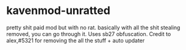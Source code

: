 # kavenmod-unratted
pretty shit paid mod but with no rat.
basically with all the shit stealing removed, you can go through it.
Uses sb27 obfuscation. 
Credit to alex,#5321 for removing the all the stuff + auto updater 
